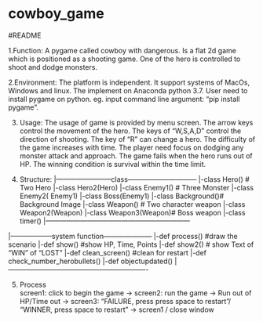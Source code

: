 # cowboy_game
#README

1.Function:
A pygame called cowboy with dangerous. Is a flat 2d game which is positioned as a shooting game. One of the hero is controlled to shoot and dodge monsters.

2.Environment:
The platform is independent. It support systems of MacOs, Windows and linux. The implement on Anaconda python 3.7. User need to install pygame on python.
eg. input command line argument: “pip install pygame”.

3. Usage:
The usage of game is provided by menu screen. The arrow keys control the movement of the hero. The keys of “W,S,A,D” control the direction of shooting. The key of “R” can change a hero. The difficulty of the game increases with time. The player need focus on dodging any monster attack and approach. The game fails when the hero runs out of HP. The winning condition is survival within the time limit.

4. Structure:
|————————class——————————
|-class Hero()  # Two Hero
|-class Hero2(Hero) 
|-class Enemy1() # Three Monster
|-class Enemy2( Enemy1)
|-class Boss(Enemy1)
|-class Background()# Background Image 
|-class Weapon() # Two character weapon
|-class Weapon2(Weapon)
|-class Weapon3(Weapon)# Boss weapon
|-class timer()
|—————————————————————

|——————system function———————
|-def process() #draw the scenario
|-def show() #show HP, Time, Points
|-def show2() # show Text of “WIN” of “LOST”
|-def clean_screen() #clean for restart
|-def check_number_herobullets()
|-def objectupdated()
|————————————————————-

5. Process                                                       
screen1: click to begin the game 
-> screen2: run the game -> Run out of HP/Time out 
-> screen3: “FAILURE, press press space to restart”/ “WINNER, press space to restart”
-> screen1 / close window
                                                  






